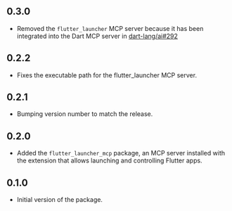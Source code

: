 ## 0.3.0

- Removed the `flutter_launcher` MCP server because it has been integrated into
  the Dart MCP server in [dart-lang/ai#292](https://github.com/dart-lang/ai/pull/292)

## 0.2.2

- Fixes the executable path for the flutter_launcher MCP server.

## 0.2.1

- Bumping version number to match the release.

## 0.2.0

- Added the `flutter_launcher_mcp` package, an MCP server installed with the
  extension that allows launching and controlling Flutter apps.

## 0.1.0

- Initial version of the package.
